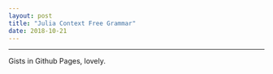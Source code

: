 ```yaml
---
layout: post
title: "Julia Context Free Grammar"
date: 2018-10-21
---
```

----------------
Gists in Github Pages, lovely.  

<script src="https://gist.github.com/TestSubjector/6a407f9a4ba5996a1692c9b9f6c0eb84.js"></script>